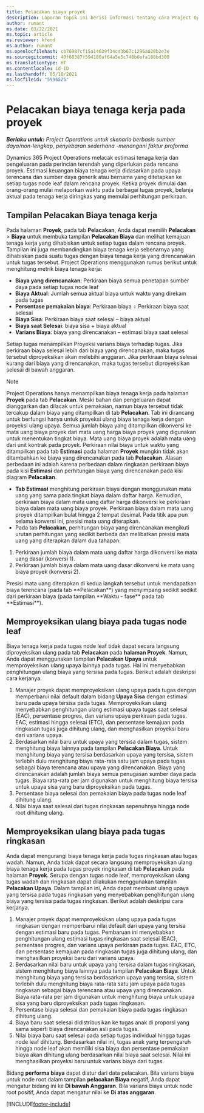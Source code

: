 ```yaml
---
title: Pelacakan biaya proyek
description: Laporan topik ini berisi informasi tentang cara Project Operations melacak kemajuan terhadap biaya tenaga kerja dan pengeluaran untuk proyek.
author: rumant
ms.date: 03/22/2021
ms.topic: article
ms.reviewer: kfend
ms.author: rumant
ms.openlocfilehash: cb76987cf15a14639f34cd3b67c1296a020b2e3e
ms.sourcegitcommit: 40f68387f594180af64a5e5c748b6efa188bd300
ms.translationtype: HT
ms.contentlocale: id-ID
ms.lasthandoff: 05/10/2021
ms.locfileid: "5996525"
---
```

# <a name="labor-cost-tracking-on-projects"></a>Pelacakan biaya tenaga kerja pada proyek

_**Berlaku untuk:** Project Operations untuk skenario berbasis sumber daya/non-lengkap, penyebaran sederhana -menangani faktur proforma_

Dynamics 365 Project Operations melacak estimasi tenaga kerja dan pengeluaran pada perincian terendah yang diperlukan pada rencana proyek. Estimasi keuangan biaya tenaga kerja didasarkan pada upaya terencana dan sumber daya generik atau bernama yang ditetapkan ke setiap tugas node leaf dalam rencana proyek. Ketika proyek dimulai dan orang-orang mulai melaporkan waktu pada berbagai tugas proyek, belanja aktual pada tenaga kerja diringkas yang memulai perhitungan perkiraan.

## <a name="labor-cost-tracking-view"></a>Tampilan Pelacakan Biaya tenaga kerja

Pada halaman **Proyek**, pada tab **Pelacakan**, Anda dapat memilih **Pelacakan** > **Biaya** untuk membuka tampilan **Pelacakan Biaya** dan melihat kemajuan tenaga kerja yang dihabiskan untuk setiap tugas dalam rencana proyek. Tampilan ini juga membandingkan biaya tenaga kerja sebenarnya yang dihabiskan pada suatu tugas dengan biaya tenaga kerja yang direncanakan untuk tugas tersebut. Project Operations menggunakan rumus berikut untuk menghitung metrik biaya tenaga kerja:

- **Biaya yang direncanakan**: Perkiraan biaya semua penetapan sumber daya pada setiap tugas node leaf
- **Biaya Aktual**: Jumlah semua aktual biaya untuk waktu yang direkam pada tugas
- **Persentase pemakaian biaya**: Perkiraan biaya ÷ Perkiraan biaya saat selesai
- **Biaya Sisa**: Perkiraan biaya saat selesai – biaya aktual
- **Biaya saat Selesai**: biaya sisa + biaya aktual
- **Varians Biaya**: biaya yang direncanakan – estimasi biaya saat selesai

Setiap tugas menampilkan Proyeksi varians biaya terhadap tugas. Jika perkiraan biaya selesai lebih dari biaya yang direncanakan, maka tugas tersebut diproyeksikan akan melebihi anggaran. Jika perkiraan biaya selesai kurang dari biaya yang direncanakan, maka tugas tersebut diproyeksikan selesai di bawah anggaran.

>[!NOTE]
> Project Operations hanya menampilkan biaya tenaga kerja pada halaman **Proyek** pada tab **Pelacakan**. Meski bahan dan pengeluaran dapat dianggarkan dan dilacak untuk pemakaian, namun biaya tersebut tidak tercakup dalam biaya yang ditampilkan di tab **Pelacakan**. Tab ini dirancang untuk berfungsi hanya untuk proyeksi ulang biaya tenaga kerja dengan proyeksi ulang upaya.
Semua jumlah biaya yang ditampilkan dikonversi ke mata uang biaya proyek dari mata uang harga biaya proyek yang digunakan untuk menentukan tingkat biaya. Mata uang biaya proyek adalah mata uang dari unit kontrak pada proyek. Perkiraan nilai biaya untuk waktu yang ditampilkan pada tab **Estimasi** pada halaman **Proyek** mungkin tidak akan ditambahkan ke biaya yang direncanakan pada tab **Pelacakan**. Alasan perbedaan ini adalah karena perbedaan dalam ringkasan perkiraan biaya pada kisi **Estimasi** dan perhitungan biaya yang direncanakan pada kisi diagram **Pelacakan**. 
>
> - **Tab Estimasi** menghitung perkiraan biaya dengan menggunakan mata uang yang sama pada tingkat biaya dalam daftar harga. Kemudian, perkiraan biaya dalam mata uang daftar harga dikonversi ke perkiraan biaya dalam mata uang biaya proyek. Perkiraan biaya dalam mata uang proyek ditampilkan bulat hingga 2 tempat desimal. Pada titik apa pun selama konversi ini, presisi mata uang diterapkan. 
> - Pada tab **Pelacakan**, perhitungan biaya yang direncanakan mengikuti urutan perhitungan yang sedikit berbeda dan melibatkan presisi mata uang yang diterapkan dalam dua tahapan: 
   ><ol>
   ><li>Perkiraan jumlah biaya dalam mata uang daftar harga dikonversi ke mata uang dasar (konversi 1).</li>
   ><li>Perkiraan jumlah biaya dalam mata uang dasar dikonversi ke mata uang biaya proyek (konversi 2). </li>
   ></ol>
   >Presisi mata uang diterapkan di kedua langkah tersebut untuk mendapatkan biaya terencana (pada tab **Pelacakan**) yang menyimpang sedikit sedikit dari perkiraan biaya (pada tampilan **Waktu - fase** pada tab **Estimasi**). 
   
## <a name="reprojecting-costs-on-leaf-node-tasks"></a>Memproyeksikan ulang biaya pada tugas node leaf

Biaya tenaga kerja pada tugas node leaf tidak dapat secara langsung diproyeksikan ulang pada tab **Pelacakan** pada **halaman Proyek**. Namun, Anda dapat menggunakan tampilan **Pelacakan Upaya** untuk memproyeksikan ulang upaya lainnya pada tugas. Hal ini menyebabkan penghitungan ulang biaya yang tersisa pada tugas. Berikut adalah deskripsi cara kerjanya.

1. Manajer proyek dapat memproyeksikan ulang upaya pada tugas dengan memperbarui nilai default dalam bidang **Upaya Sisa** dengan estimasi baru pada upaya tersisa pada tugas. Memproyeksikan ulang menyebabkan penghitungan ulang estimasi upaya tugas saat selesai (EAC), persentase progres, dan varians upaya perkiraan pada tugas. EAC, estimasi hingga selesai (ETC), dan persentase kemajuan pada ringkasan tugas juga dihitung ulang, dan menghasilkan proyeksi baru dari varians upaya.
2. Berdasarkan nilai baru untuk upaya yang tersisa dalam tugas, sistem menghitung biaya lainnya pada tampilan **Pelacakan Biaya**. Untuk menghitung biaya yang tersisa berdasarkan upaya yang tersisa, sistem terlebih dulu menghitung biaya rata-rata satu jam upaya pada tugas sebagai biaya terencana atau upaya yang direncanakan. Biaya yang direncanakan adalah jumlah biaya semua penugasan sumber daya pada tugas. Biaya rata-rata per jam digunakan untuk menghitung biaya tersisa untuk upaya sisa yang baru diproyeksikan pada tugas.
3. Persentase biaya selesai dan pemakaian biaya pada tugas node leaf dihitung ulang.
4. Nilai biaya saat selesai dari tugas ringkasan sepenuhnya hingga node root dihitung ulang.

## <a name="reprojecting-costs-on-summary-tasks"></a>Memproyeksikan ulang biaya pada tugas ringkasan

Anda dapat mengurangi biaya tenaga kerja pada tugas ringkasan atau tugas wadah. Namun, Anda tidak dapat secara langsung memproyeksikan ulang biaya tenaga kerja pada tugas proyek ringkasan di tab **Pelacakan** pada halaman **Proyek**. Serupa dengan tugas node leaf, memproyeksikan ulang tugas wadah dan ringkasan dapat dilakukan menggunakan tampilan **Pelacakan Upaya**. Dalam tampilan ini, Anda dapat membuat ulang upaya yang tersisa pada tugas ringkasan yang menyebabkan penghitungan ulang biaya yang tersisa pada tugas ringkasan. Berikut adalah deskripsi cara kerjanya.

1. Manajer proyek dapat memproyeksikan ulang upaya pada tugas ringkasan dengan memperbarui nilai default dari upaya yang tersisa dengan estimasi baru pada tugas. Pembaruan ini menyebabkan penghitungan ulang estimasi tugas ringkasan saat selesai (EAC), persentase progres, dan varians upaya perkiraan pada tugas. EAC, ETC, dan persentase kemajuan pada ringkasan tugas juga dihitung ulang, dan menghasilkan proyeksi baru dari varians upaya.
2. Berdasarkan nilai baru untuk upaya yang tersisa dalam tugas ringkasan, sistem menghitung biaya lainnya pada tampilan **Pelacakan Biaya**. Untuk menghitung biaya yang tersisa berdasarkan upaya yang tersisa, sistem terlebih dulu menghitung biaya rata-rata satu jam upaya pada tugas ringkasan sebagai biaya terencana atau upaya yang direncanakan. Biaya rata-rata per jam digunakan untuk menghitung biaya untuk upaya sisa yang baru diproyeksikan pada tugas ringkasan.
3. Persentase biaya selesai dan pemakaian biaya pada tugas ringkasan dihitung ulang.
4. Biaya baru saat selesai didistribusikan ke tugas anak di proporsi yang sama seperti biaya direncanakan asli pada tugas.
5. Nilai biaya baru saat selesai pada setiap tugas individual hingga tugas node leaf dihitung. Berdasarkan nilai ini, tugas anak yang terpengaruh hingga node leaf akan memiliki sisa biaya dan persentase pemakaian biaya akan dihitung ulang berdasarkan nilai biaya saat selesai. Nilai ini menghasilkan proyeksi baru untuk varians biaya dari tugas. 


Bidang **performa biaya** dapat diatur dari data pelacakan. Bila varians biaya untuk node root dalam tampilan **pelacakan Biaya** negatif, Anda dapat mengatur bidang ini ke **Di bawah Anggaran**. Bila varians biaya untuk node root positif, Anda dapat mengatur nilai ke **Di atas anggaran**.


[!INCLUDE[footer-include](../includes/footer-banner.md)]
